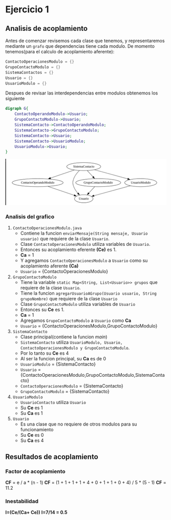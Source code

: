 # Ejercicio 1

## Analisis de acoplamiento

Antes de comenzar revisemos cada clase que tenemos, y representaremos mediante un `grafo` que dependencias tiene cada modulo.
De momento tenemos(para el calculo de acoplamiento aferente):

```java
ContactoOperacionesModulo = {}
GrupoContactoModulo = {}
SistemaContactos = {}
Usuario = {}
UsuarioModulo = {}
```

Despues de revisar las interdependencias entre modulos obtenemos los siguiente

```dot
digraph G{
    ContactoOperandoModulo->Usuario;
    GrupoContactoModulo->Usuario;
    SistemaContacto->ContactoOperandoModulo;
    SistemaContacto->GrupoContactoModulo;
    SistemaContacto->Usuario;
    SistemaContacto->UsuarioModulo;
    UsuarioModulo->Usuario;
}
```
![](/Actividad-Metricas/Ejercicio1/GrafoJava.png)


### Analisis del grafico

1. `ContactoOperacionesModulo.java`
   - Contiene la funcion `enviarMensaje(String mensaje, Usuario usuario)`  que requiere de la clase `Usuario`.
   - Clase `ContactoOperacionesModulo` utiliza variables de `Usuario`.
   - Entonces su acoplamiento eferente **(Ce)** es 1.
   - **Ca** = 1
   - Y agregamos `ContactoOperacionesModulo` a `Usuario` como su acoplamiento aferente **(Ca)**
   - `Usuario` = {ContactoOperacionesModulo}
2. `GrupoContactoModulo`
   - Tiene la variable `static Map<String, List<Usuario>> grupos` que requiere de la clase `Usuario`.
   - Tiene la funcion `agregarUsuarioAGrupo(Usuario usuario, String grupoNombre)` que requiere de la clase `Usuario`
   - Clase `GrupoContactoModulo` utiliza variables de `Usuario`
   - Entonces su **Ce** es 1.
   - **Ca** = 1
   - Agregamos `GrupoContactoModulo` a `Usuario` como **Ca**
   - `Usuario` = {ContactoOperacionesModulo,GrupoContactoModulo}
3. `SistemaContacto`
   - Clase principal(contiene la funcion *main*)
   - `SistemaContacto` utiliza `UsuarioModulo, Usuario, ContactoOperacionesModulo y GrupoContactoModulo`.
   - Por lo tanto su **Ce** es 4
   - Al ser la funcion principal, su **Ca** es de 0
   - `UsuarioModulo` = {SistemaContacto}
   - `Usuario` = {ContactoOperacionesModulo,GrupoContactoModulo,SistemaContacto}
   - `ContactoOperacionesModulo` = {SistemaContacto}
   - `GrupoContactoModulo` = {SistemaContacto}
4. `UsuarioModulo`
   - `UsuarioContacto` utiliza `Usuario`
   - Su **Ce** es 1
   - Su **Ca** es 1
5. `Usuario`
   - Es una clase que no requiere de otros modulos para su funcionamiento
   - Su **Ce** es 0
   - Su **Ca** es 4

## Resultados de acoplamiento

### Factor de acoplamiento

**CF** = e / a * (n - 1)
**CF** = (1 + 1 + 1 + 1 + 4 + 0 + 1 + 1 + 0 + 4) / 5 * (5 - 1)
**CF** = 11.2

### Inestabilidad

**I=(Ce/(Ca+ Ce))**
**I=7/14 = 0.5**

